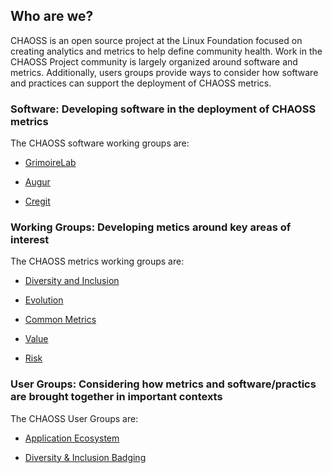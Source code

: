 ## Who are we?

CHAOSS is an open source project at the Linux Foundation focused on creating analytics and metrics to help define community health. Work in the CHAOSS Project community is largely organized around software and metrics. Additionally, users groups provide ways to consider how software and practices can support the deployment of CHAOSS metrics. 

### Software: Developing software in the deployment of CHAOSS metrics

The CHAOSS software working groups are: 

- [GrimoireLab](https://github.com/chaoss/grimoirelab)

- [Augur](https://github.com/chaoss/augur)

- [Cregit](https://github.com/cregit/cregit)


### Working Groups: Developing metics around key areas of interest

The CHAOSS metrics working groups are:

- [Diversity and Inclusion](https://github.com/chaoss/wg-diversity-inclusion)

- [Evolution](https://github.com/chaoss/wg-evolution)

- [Common Metrics](https://github.com/chaoss/metrics)

- [Value](https://github.com/chaoss/wg-value)

- [Risk](https://github.com/chaoss/wg-risk)


### User Groups: Considering how metrics and software/practics are brought together in important contexts

The CHAOSS User Groups are: 

- [Application Ecosystem ](https://github.com/chaoss/wg-app-ecosystem)

- [Diversity & Inclusion Badging](https://github.com/badging)
